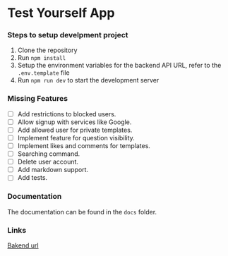 # Test Yourself App

### Steps to setup develpment project

1. Clone the repository
2. Run `npm install`
3. Setup the environment variables for the backend API URL, refer to the `.env.template` file
4. Run `npm run dev` to start the development server

### Missing Features
- [ ] Add restrictions to blocked users.
- [ ] Allow signup with services like Google.
- [ ] Add allowed user for private templates.
- [ ] Implement feature for question visibility.
- [ ] Implement likes and comments for templates.
- [ ] Searching command.
- [ ] Delete user account.
- [ ] Add markdown support.
- [ ] Add tests.

### Documentation
The documentation can be found in the `docs` folder.

### Links
[Bakend url](https://github.com/gerashdo/forms-backend)
